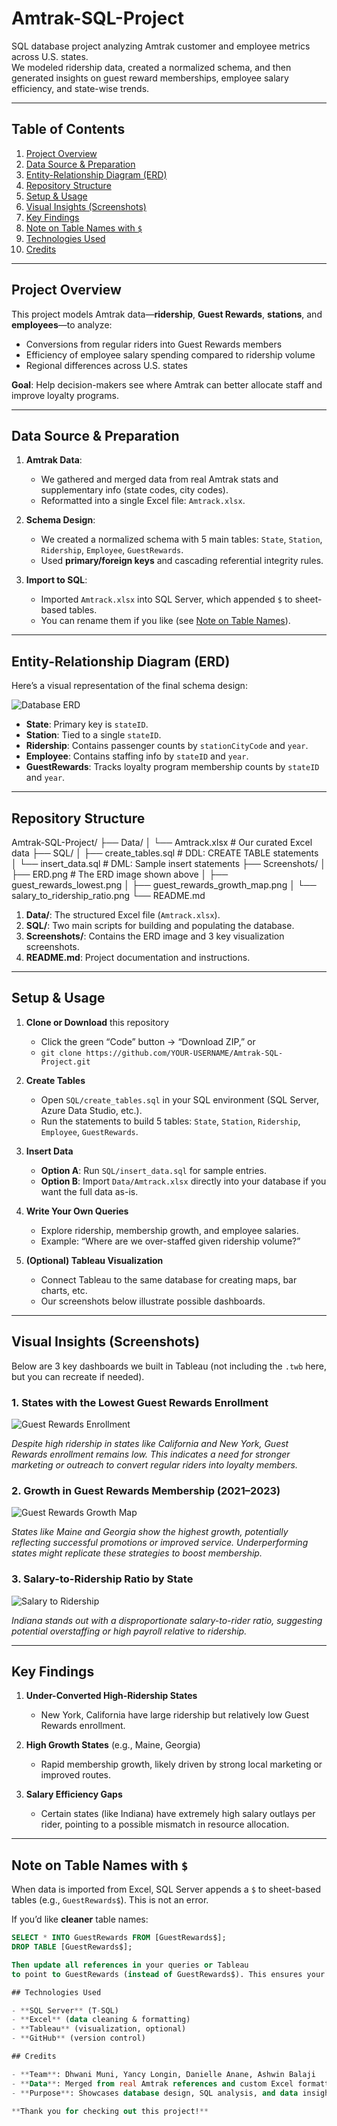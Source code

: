 # Amtrak-SQL-Project

SQL database project analyzing Amtrak customer and employee metrics across U.S. states.  
We modeled ridership data, created a normalized schema, and then generated insights on guest reward memberships, employee salary efficiency, and state-wise trends.

---

## Table of Contents

1. [Project Overview](#project-overview)  
2. [Data Source & Preparation](#data-source--preparation)  
3. [Entity-Relationship Diagram (ERD)](#entity-relationship-diagram-erd)  
4. [Repository Structure](#repository-structure)  
5. [Setup & Usage](#setup--usage)  
6. [Visual Insights (Screenshots)](#visual-insights-screenshots)  
7. [Key Findings](#key-findings)  
8. [Note on Table Names with `$`](#note-on-table-names-with)  
9. [Technologies Used](#technologies-used)  
10. [Credits](#credits)

---

## Project Overview

This project models Amtrak data—**ridership**, **Guest Rewards**, **stations**, and **employees**—to analyze:
- Conversions from regular riders into Guest Rewards members  
- Efficiency of employee salary spending compared to ridership volume  
- Regional differences across U.S. states  

**Goal**: Help decision-makers see where Amtrak can better allocate staff and improve loyalty programs.

---

## Data Source & Preparation

1. **Amtrak Data**:  
   - We gathered and merged data from real Amtrak stats and supplementary info (state codes, city codes).
   - Reformatted into a single Excel file: `Amtrack.xlsx`.

2. **Schema Design**:  
   - We created a normalized schema with 5 main tables: `State`, `Station`, `Ridership`, `Employee`, `GuestRewards`.
   - Used **primary/foreign keys** and cascading referential integrity rules.

3. **Import to SQL**:  
   - Imported `Amtrack.xlsx` into SQL Server, which appended `$` to sheet-based tables.
   - You can rename them if you like (see [Note on Table Names](#note-on-table-names-with)).

---

## Entity-Relationship Diagram (ERD)

Here’s a visual representation of the final schema design:

![Database ERD](Screenshots/ERD.png)

- **State**: Primary key is `stateID`.  
- **Station**: Tied to a single `stateID`.  
- **Ridership**: Contains passenger counts by `stationCityCode` and `year`.  
- **Employee**: Contains staffing info by `stateID` and `year`.  
- **GuestRewards**: Tracks loyalty program membership counts by `stateID` and `year`.  

---

## Repository Structure

Amtrak-SQL-Project/
├── Data/
│   └── Amtrack.xlsx             # Our curated Excel data
├── SQL/
│   ├── create_tables.sql        # DDL: CREATE TABLE statements
│   └── insert_data.sql          # DML: Sample insert statements
├── Screenshots/
│   ├── ERD.png                  # The ERD image shown above
│   ├── guest_rewards_lowest.png
│   ├── guest_rewards_growth_map.png
│   └── salary_to_ridership_ratio.png
└── README.md


1. **Data/**: The structured Excel file (`Amtrack.xlsx`).  
2. **SQL/**: Two main scripts for building and populating the database.  
3. **Screenshots/**: Contains the ERD image and 3 key visualization screenshots.  
4. **README.md**: Project documentation and instructions.

---

## Setup & Usage

1. **Clone or Download** this repository  
   - Click the green “Code” button → “Download ZIP,” or  
   - `git clone https://github.com/YOUR-USERNAME/Amtrak-SQL-Project.git`

2. **Create Tables**  
   - Open `SQL/create_tables.sql` in your SQL environment (SQL Server, Azure Data Studio, etc.).  
   - Run the statements to build 5 tables: `State`, `Station`, `Ridership`, `Employee`, `GuestRewards`.

3. **Insert Data**  
   - **Option A**: Run `SQL/insert_data.sql` for sample entries.  
   - **Option B**: Import `Data/Amtrack.xlsx` directly into your database if you want the full data as-is.

4. **Write Your Own Queries**  
   - Explore ridership, membership growth, and employee salaries.  
   - Example: “Where are we over-staffed given ridership volume?”

5. **(Optional) Tableau Visualization**  
   - Connect Tableau to the same database for creating maps, bar charts, etc.  
   - Our screenshots below illustrate possible dashboards.

---

## Visual Insights (Screenshots)

Below are 3 key dashboards we built in Tableau (not including the `.twb` here, but you can recreate if needed).

### 1. States with the Lowest Guest Rewards Enrollment

![Guest Rewards Enrollment](Screenshots/guest_rewards_lowest.png)

*Despite high ridership in states like California and New York, Guest Rewards enrollment remains low. This indicates a need for stronger marketing or outreach to convert regular riders into loyalty members.*

### 2. Growth in Guest Rewards Membership (2021–2023)

![Guest Rewards Growth Map](Screenshots/guest_rewards_growth_map.png)

*States like Maine and Georgia show the highest growth, potentially reflecting successful promotions or improved service. Underperforming states might replicate these strategies to boost membership.*

### 3. Salary-to-Ridership Ratio by State

![Salary to Ridership](Screenshots/salary_to_ridership_ratio.png)

*Indiana stands out with a disproportionate salary-to-rider ratio, suggesting potential overstaffing or high payroll relative to ridership.*

---

## Key Findings

1. **Under-Converted High-Ridership States**  
   - New York, California have large ridership but relatively low Guest Rewards enrollment.

2. **High Growth States** (e.g., Maine, Georgia)  
   - Rapid membership growth, likely driven by strong local marketing or improved routes.

3. **Salary Efficiency Gaps**  
   - Certain states (like Indiana) have extremely high salary outlays per rider, pointing to a possible mismatch in resource allocation.

---

## Note on Table Names with `$`

When data is imported from Excel, SQL Server appends a `$` to sheet-based tables (e.g., `GuestRewards$`). This is not an error.

If you’d like **cleaner** table names:
```sql
SELECT * INTO GuestRewards FROM [GuestRewards$];
DROP TABLE [GuestRewards$];

Then update all references in your queries or Tableau
to point to GuestRewards (instead of GuestRewards$). This ensures your queries or dashboards won’t break if they still reference the old table name.

## Technologies Used

- **SQL Server** (T-SQL)
- **Excel** (data cleaning & formatting)
- **Tableau** (visualization, optional)
- **GitHub** (version control)

## Credits

- **Team**: Dhwani Muni, Yancy Longin, Danielle Anane, Ashwin Balaji
- **Data**: Merged from real Amtrak references and custom Excel formatting
- **Purpose**: Showcases database design, SQL analysis, and data insights for real-world operations

**Thank you for checking out this project!**
